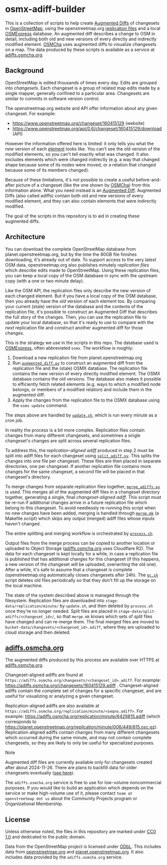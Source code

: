 # osmx-adiff-builder

This is a collection of scripts to help create [Augmented Diffs](https://wiki.openstreetmap.org/wiki/Overpass_API/Augmented_Diffs) of changesets in [OpenStreetMap](https://www.openstreetmap.org/), using the openstreetmap.org [replication files](https://wiki.openstreetmap.org/wiki/Planet.osm/diffs) and a local [OSMExpress](https://github.com/bdon/OSMExpress) database. An augmented diff describes a change to OSM in detail, including both old and new versions of every directly and indirectly modified element. [OSMCha](https://osmcha.org) uses augmented diffs to visualize changesets on a map. The data produced by these scripts is available as a service at [adiffs.osmcha.org](https://adiffs.osmcha.org).

## Background

OpenStreetMap is edited thousands of times every day. Edits are grouped into _changesets_. Each changeset is a group of related map edits made by a single mapper, generally confined to a particular area. Changesets are similar to commits in software version control.

The openstreetmap.org website and API offer information about any given changeset. For example:
- https://www.openstreetmap.org/changeset/160415129 (website)
- https://www.openstreetmap.org/api/0.6/changeset/160415129/download (API)

However the information offered here is limited: it only tells you what the _new_ version of each [element](https://wiki.openstreetmap.org/wiki/Elements) looks like. You can't see the old version of the modified elements, so you can't tell exactly what was changed. It also excludes elements which were changed indirectly (e.g. a way that changed shape because some of its nodes were moved, or a relation that changed because some of its members changed).

Because of these limitations, it's not possible to create a useful before-and-after picture of a changeset (like the one shown by [OSMCha](https://osmcha.org/changesets/160415129)) from this information alone. What you need instead is an [Augmented Diff](https://wiki.openstreetmap.org/wiki/Overpass_API/Augmented_Diffs). Augmented Diffs (also called adiffs) contain both old and new versions of every modified element, and they can also contain elements that were indirectly modified.

The goal of the scripts in this repository is to aid in creating these augmented diffs.

## Architecture

You can download the complete OpenStreetMap database from planet.openstreetmap.org, but by the time the 80GB file finishes downloading, it's already out of date. To support access to the very latest OSM data, openstreetmap.org also publishes minutely _replication files_ which describe edits made to OpenStreetMap. Using these replication files, you can keep a local copy of the OSM database in sync with the upstream copy (with a one or two minute delay).

Like the OSM API, the replication files only describe the new version of each changed element. But if you have a local copy of the OSM database, then you already have the _old_ version of each element too. By comparing your current (stale) version of the database and the contents of the replication file, it's possible to construct an Augmented Diff that describes the full story of the changes. Then, you can use the replication file to update your local database, so that it's ready to use to compare with the _next_ replication file and construct another augmented diff for those changes.

This is the strategy we use in the scripts in this repo. The database used is [OSMExpress](https://github.com/bdon/OSMExpress), often abbreviated `osmx`. The workflow is roughly:

1. Download a new replication file from planet.openstreetmap.org
2. Run [`augmented_diff.py`](./augmented_diff.py) to construct an augmented diff from the replication file and the (stale) OSMX database. The replication file contains the new version of every directly modified element. The OSMX database contains the old versions. The database also makes it possible to efficiently fetch related elements (e.g. ways to which a modified node belongs, or members of a modified relation) and include them in the augmented diff.
3. Apply the changes from the replication file to the OSMX database using the `osmx update` command.

The steps above are handled by [`update.sh`](./update.sh), which is run every minute as a cron job.

In reality the process is a bit more complex. Replication files contain changes from many different changesets, and sometimes a single changeset's changes are split across several replication files.

To address this, the _replication-aligned adiff_ produced in step 2 must be split into adiff files for each changeset using [`split_adiff.py`](./split_adiff.py). This splits the changes into one file per changeset. These files are then placed in separate directories, one per changeset. If another replication file contains more changes for the same changeset, a second file will be placed in that changeset's directory.

To merge changes from separate replication files together, [`merge_adiffs.py`](./merge_adiffs.py) is used. This merges all of the augmented diff files in a changeset directory together, generating a single, final _changeset-aligned adiff_. This script must be re-run if additional changes arrive in a future replication file which belong to this changeset. To avoid needlessly re-running this script when no new changes have been added, merging is handled through [`merge.mk`](./merge.mk) (a Makefile script) which skips any output (merged) adiff files whose inputs haven't changed.

The entire splitting and merging workflow is orchestrated by [`process.sh`](./process.sh).

Output files from the merge process can be copied to another location or uploaded to Object Storage ([adiffs.osmcha.org](https://adiffs.osmcha.org) uses Cloudflare R2). The data for each changeset is kept locally for a while, in case a replication file is published that has additional changes for this changeset (if this happens, a new version of the changeset will be uploaded, overwriting the old one). After a while, it's safe to assume that a changeset is complete (openstreetmap.org automatically closes changesets after 24h). The [`gc.sh`](./gc.sh) script deletes old files periodically so that they don't fill up the storage on the local machine.

The state of the system described above is managed through the filesystem. Replication files are downloaded into `stage-data/replication/minute/` by `update.sh`, and then deleted by `process.sh` once they're no longer needed. Split files are placed in `stage-data/split-adiffs/<changeset_id>/`, so that `merge.mk` knows which sets of split files have changed and can re-merge them. The final merged files are moved to `bucket-data/changesets/<changesed_id>.adiff`, where they are uploaded to cloud storage and then deleted.

## [adiffs.osmcha.org](https://adiffs.osmcha.org)

The augmented diffs produced by this process are available over HTTPS at [adiffs.osmcha.org](https://adiffs.osmcha.org).

Changeset-aligned adiffs are found at `https://adiffs.osmcha.org/changesets/<changeset_id>.adiff`. For example: https://adiffs.osmcha.org/changesets/160415129.adiff . Changeset-aligned adiffs contain the complete set of changes for a specific changeset, and are useful for visualizing or analyzing a given changeset.

Replication-aligned adiffs are also available at `https://adiffs.osmcha.org/replication/minute/<seqno.adiff>`. For example: https://adiffs.osmcha.org/replication/minute/6429815.adiff (which corresponds to https://planet.openstreetmap.org/replication/minute/006/449/815.osc.gz). Replication-aligned adiffs contain changes from many different changesets which occurred during the same minute, and may not contain complete changesets, so they are likely to only be useful for specialized purposes.

> [!NOTE]
> Augmented diff files are currently available only for changesets created after about 2024-11-26. There are plans to backfill data for older changesets eventually ([see here](https://github.com/OSMCha/osmx-adiff-builder/issues/3)).

The `adiffs.osmcha.org` service is free to use for low-volume noncommercial purposes. If you would like to build an application which depends on the service or make high-volume use of it, please contact `team at openstreetmap dot us` about the Community Projects program or Organizational Membership.

## License

Unless otherwise noted, the files in this repository are marked under [CC0 1.0](https://creativecommons.org/publicdomain/zero/1.0/) and dedicated to the public domain.

Data from the OpenStreetMap project is licensed under [ODbL](https://opendatacommons.org/licenses/odbl/). This includes data from [openstreetmap.org](https://www.openstreetmap.org/) and [planet.openstreetmap.org](https://planet.openstreetmap.org/). It also includes data provided by the `adiffs.osmcha.org` service.
